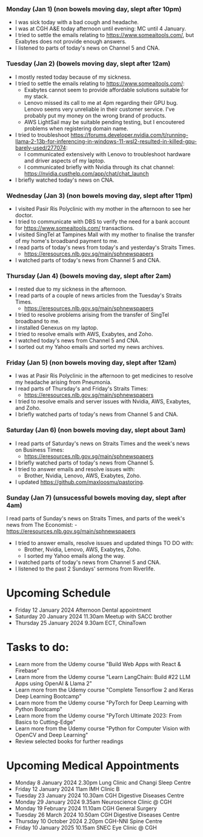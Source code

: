 ### Monday (Jan 1) (non bowels moving day, slept after 10pm)
- I was sick today with a bad cough and headache.
- I was at CGH A&E today afternoon until evening: MC until 4 January.
- I tried to settle the emails relating to https://www.someaitools.com/, but Exabytes does not provide enough answers.
- I listened to parts of today's news on Channel 5 and CNA.

### Tuesday (Jan 2) (bowels moving day, slept after 12am)
- I mostly rested today because of my sickness.
- I tried to settle the emails relating to https://www.someaitools.com/:
    - Exabytes cannot seem to provide affordable solutions suitable for my stack.
    - Lenovo missed its call to me at 4pm regarding their GPU bug.  Lenovo seems very unreliable in their customer service.  I've probably put my money on the wrong brand of products.
    - AWS LightSail may be suitable pending testing, but I encoutered problems when registering domain name.
- I tried to troubleshoot https://forums.developer.nvidia.com/t/running-llama-2-13b-for-inferencing-in-windows-11-wsl2-resulted-in-killed-gpu-barely-used/277074:
    - I communicated extensively with Lenovo to troubleshoot hardware and driver aspects of my laptop.
    - I communicated briefly with Nvidia through its chat channel: https://nvidia.custhelp.com/app/chat/chat_launch
- I briefly watched today's news on CNA.

### Wednesday (Jan 3) (non bowels moving day, slept after 11pm)
- I visited Pasir Ris Polyclinic with my mother in the afternoon to see her doctor.
- I tried to communicate with DBS to verify the need for a bank account for https://www.someaitools.com/ transactions.
- I visited SingTel at Tampines Mall with my mother to finalise the transfer of my home's broadband payment to me.
- I read parts of today's news from today's and yesterday's Straits Times.
    - https://eresources.nlb.gov.sg/main/sphnewspapers
- I watched parts of today's news from Channel 5 and CNA.

### Thursday (Jan 4) (bowels moving day, slept after 2am)
- I rested due to my sickness in the afternoon.
- I read parts of a couple of news articles from the Tuesday's Straits Times.
    - https://eresources.nlb.gov.sg/main/sphnewspapers
- I tried to resolve problems arising from the transfer of SingTel broadband to me.
- I installed Genexus on my laptop.
- I tried to resolve emails with AWS, Exabytes, and Zoho.
- I watched today's news from Channel 5 and CNA.
- I sorted out my Yahoo emails and sorted my news archives.

### Friday (Jan 5) (non bowels moving day, slept after 12am)
- I was at Pasir Ris Polyclinic in the afternoon to get medicines to resolve my headache arising from Pneumonia.
- I read parts of Thursday's and Friday's Straits Times:
    - https://eresources.nlb.gov.sg/main/sphnewspapers
- I tried to resolve emails and server issues with Nvidia, AWS, Exabytes, and Zoho.
- I briefly watched parts of today's news from Channel 5 and CNA.

### Saturday (Jan 6) (non bowels moving day, slept about 3am)
- I read parts of Saturday's news on Straits Times and the week's news on Business Times:
    - https://eresources.nlb.gov.sg/main/sphnewspapers
- I briefly watched parts of today's news from Channel 5.
- I tried to answer emails and resolve issues with:
    - Brother, Nvidia, Lenovo, AWS, Exabytes, Zoho.
- I updated https://github.com/maxloosmu/pastoring.

### Sunday (Jan 7) (unsucessful bowels moving day, slept after 4am)
I read parts of Sunday's news on Straits Times, and parts of the week's news from The Economist:
    - https://eresources.nlb.gov.sg/main/sphnewspapers
- I tried to answer emails, resolve issues and updated things TO DO with:
    - Brother, Nvidia, Lenovo, AWS, Exabytes, Zoho.
    - I sorted my Yahoo emails along the way.
- I watched parts of today's news from Channel 5 and CNA.
- I listened to the past 2 Sundays' sermons from Riverlife.



# Upcoming Schedule
- Friday 12 January 2024 Afternoon Dental appointment
- Saturday 20 January 2024 11.30am Meetup with SACC brother
- Thursday 25 January 2024 9.30am ECT, ChinaTown

# Tasks to do:
- Learn more from the Udemy course "Build Web Apps with React & Firebase"
- Learn more from the Udemy course "Learn LangChain: Build #22 LLM Apps using OpenAI & Llama 2"
- Learn more from the Udemy course "Complete Tensorflow 2 and Keras Deep Learning Bootcamp"
- Learn more from the Udemy course "PyTorch for Deep Learning with Python Bootcamp"
- Learn more from the Udemy course "PyTorch Ultimate 2023: From Basics to Cutting-Edge"
- Learn more from the Udemy course "Python for Computer Vision with OpenCV and Deep Learning"
- Review selected books for further readings

# Upcoming Medical Appointments
- Monday 8 January 2024 2.30pm Lung Clinic and Changi Sleep Centre
- Friday 12 January 2024 11am IMH Clinic B
- Tuesday 23 January 2024 10.30am CGH Digestive Diseases Centre
- Monday 29 January 2024 9.35am Neuroscience Clinic @ CGH
- Monday 19 February 2024 11.10am CGH General Surgery
- Tuesday 26 March 2024 10.50am CGH Digestive Diseases Centre
- Thursday 10 October 2024 2.20pm CGH-NNI Spine Centre
- Friday 10 January 2025 10.15am SNEC Eye Clinic @ CGH
